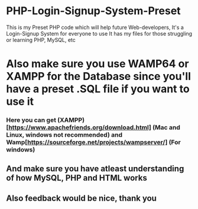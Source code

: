 # PHP-Login-Signup-System-Preset
This is my Preset PHP code which will help future Web-developers, It's a Login-Signup System for everyone to use
It has my files for those struggling or learning PHP, MySQL, etc

# Also make sure you use WAMP64 or XAMPP for the Database since you'll have a preset .SQL file if you want to use it
### Here you can get (XAMPP)[https://www.apachefriends.org/download.html] (Mac and Linux, windows not recommended) and Wamp[https://sourceforge.net/projects/wampserver/] (For windows)
## And make sure you have atleast understanding of how MySQL, PHP and HTML works
## Also feedback would be nice, thank you
